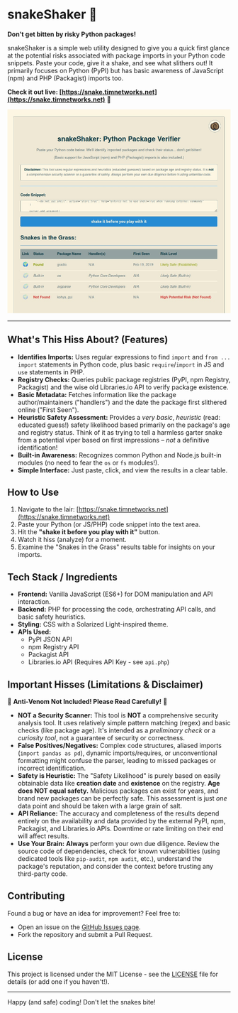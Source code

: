 # snakeShaker 🐍

**Don't get bitten by risky Python packages!**

snakeShaker is a simple web utility designed to give you a quick first glance at the potential risks associated with package imports in your Python code snippets. Paste your code, give it a shake, and see what slithers out! It primarily focuses on Python (PyPI) but has basic awareness of JavaScript (npm) and PHP (Packagist) imports too.

**Check it out live: [https://snake.timnetworks.net](https://snake.timnetworks.net)** 🐍

[![Screenshot of snakeShaker interface](https://raw.githubusercontent.com/timnetworks/snakeShaker/refs/heads/main/screenshot.jpg)](https://snake.timnetworks.net)

---

## What's This Hiss About? (Features)

*   **Identifies Imports:** Uses regular expressions to find `import` and `from ... import` statements in Python code, plus basic `require`/`import` in JS and `use` statements in PHP.
*   **Registry Checks:** Queries public package registries (PyPI, npm Registry, Packagist) and the wise old Libraries.io API to verify package existence.
*   **Basic Metadata:** Fetches information like the package author/maintainers ("handlers") and the date the package first slithered online ("First Seen").
*   **Heuristic Safety Assessment:** Provides a *very basic*, *heuristic* (read: educated guess!) safety likelihood based primarily on the package's age and registry status. Think of it as trying to tell a harmless garter snake from a potential viper based on first impressions – *not* a definitive identification!
*   **Built-in Awareness:** Recognizes common Python and Node.js built-in modules (no need to fear the `os` or `fs` modules!).
*   **Simple Interface:** Just paste, click, and view the results in a clear table.

## How to Use

1.  Navigate to the lair: [https://snake.timnetworks.net](https://snake.timnetworks.net)
2.  Paste your Python (or JS/PHP) code snippet into the text area.
3.  Hit the **"shake it before you play with it"** button.
4.  Watch it hiss (analyze) for a moment.
5.  Examine the "Snakes in the Grass" results table for insights on your imports.

## Tech Stack / Ingredients

*   **Frontend:** Vanilla JavaScript (ES6+) for DOM manipulation and API interaction.
*   **Backend:** PHP for processing the code, orchestrating API calls, and basic safety heuristics.
*   **Styling:** CSS with a Solarized Light-inspired theme.
*   **APIs Used:**
    *   PyPI JSON API
    *   npm Registry API
    *   Packagist API
    *   Libraries.io API (Requires API Key - see `api.php`)

## Important Hisses (Limitations & Disclaimer)

🐍 **Anti-Venom Not Included! Please Read Carefully!** 🐍

*   **NOT a Security Scanner:** This tool is **NOT** a comprehensive security analysis tool. It uses relatively simple pattern matching (regex) and basic checks (like package age). It's intended as a *preliminary check* or a *curiosity tool*, not a guarantee of security or correctness.
*   **False Positives/Negatives:** Complex code structures, aliased imports (`import pandas as pd`), dynamic imports/requires, or unconventional formatting might confuse the parser, leading to missed packages or incorrect identification.
*   **Safety is Heuristic:** The "Safety Likelihood" is purely based on easily obtainable data like **creation date** and **existence** on the registry. **Age does NOT equal safety.** Malicious packages can exist for years, and brand new packages can be perfectly safe. This assessment is just *one* data point and should be taken with a large grain of salt.
*   **API Reliance:** The accuracy and completeness of the results depend entirely on the availability and data provided by the external PyPI, npm, Packagist, and Libraries.io APIs. Downtime or rate limiting on their end will affect results.
*   **Use Your Brain:** **Always** perform your own due diligence. Review the source code of dependencies, check for known vulnerabilities (using dedicated tools like `pip-audit`, `npm audit`, etc.), understand the package's reputation, and consider the context before trusting any third-party code.

## Contributing

Found a bug or have an idea for improvement? Feel free to:
*   Open an issue on the [GitHub Issues page](https://github.com/timnetworks/snakeShaker/issues).
*   Fork the repository and submit a Pull Request.

## License

This project is licensed under the MIT License - see the [LICENSE](LICENSE) file for details (or add one if you haven't!).

---

Happy (and safe) coding! Don't let the snakes bite!
